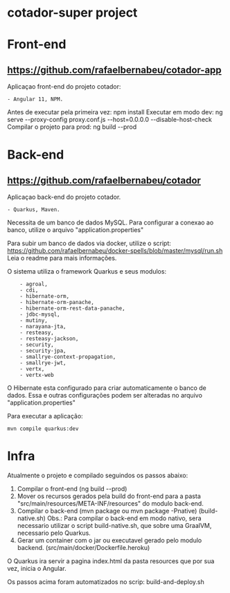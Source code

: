 # cotador-super project

# Front-end 
## https://github.com/rafaelbernabeu/cotador-app
Aplicaçao front-end do projeto cotador:

    - Angular 11, NPM.

Antes de executar pela primeira vez: npm install
Executar em modo dev: ng serve --proxy-config proxy.conf.js --host=0.0.0.0 --disable-host-check
Compilar o projeto para prod: ng build --prod


# Back-end 
## https://github.com/rafaelbernabeu/cotador
Aplicaçao back-end do projeto cotador.

    - Quarkus, Maven.

Necessita de um banco de dados MySQL.
    Para configurar a conexao ao banco, utilize o arquivo "application.properties"

Para subir um banco de dados via docker, utilize o script: https://github.com/rafaelbernabeu/docker-spells/blob/master/mysql/run.sh
Leia o readme para mais informações.

O sistema utiliza o framework Quarkus e seus modulos:
```
    - agroal, 
    - cdi,
    - hibernate-orm,
    - hibernate-orm-panache,
    - hibernate-orm-rest-data-panache,
    - jdbc-mysql,
    - mutiny,
    - narayana-jta,
    - resteasy,
    - resteasy-jackson,
    - security,
    - security-jpa,
    - smallrye-context-propagation,
    - smallrye-jwt,
    - vertx,
    - vertx-web
```

O Hibernate esta configurado para criar automaticamente o banco de dados.
Essa e outras configurações podem ser alteradas no arquivo "application.properties"

Para executar a aplicação:
```shell script
mvn compile quarkus:dev
```

# Infra

Atualmente o projeto e compilado seguindos os passos abaixo:
1) Compilar o front-end (ng build --prod)
2) Mover os recursos gerados pela build do front-end para a pasta "src/main/resources/META-INF/resources" do modulo back-end.
3) Compilar o back-end (mvn package ou mvn package -Pnative) (build-native.sh)
Obs.: Para compilar o back-end em modo nativo, sera necessario utilizar o script build-native.sh, que sobre uma GraalVM, necessario pelo Quarkus.
4) Gerar um container com o jar ou executavel gerado pelo modulo backend. (src/main/docker/Dockerfile.heroku)

O Quarkus ira servir a pagina index.html da pasta resources que por sua vez, inicia o Angular.

Os passos acima foram automatizados no scrip: build-and-deploy.sh
